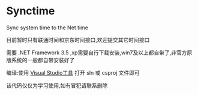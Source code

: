 # Synctime
Sync system time to the Net time

目前暂时只有联通时间和京东时间接口,欢迎提交其它时间接口


需要 .NET Framework 3.5 ,xp需要自行下载安装,win7及以上都自带了,非官方原版系统的一般都自带安装好了

编译:使用 [Visual Studio工具](https://visualstudio.microsoft.com) 打开 sln 或 csproj 文件即可

该代码仅仅为学习使用,如有冒犯请联系删除
